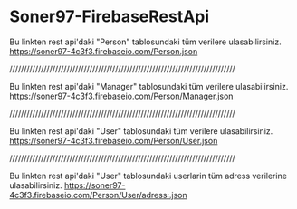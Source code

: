 # Soner97-FirebaseRestApi


Bu linkten rest api'daki "Person" tablosundaki tüm verilere ulasabilirsiniz.
https://soner97-4c3f3.firebaseio.com/Person.json


///////////////////////////////////////////////////////////////////////////////


Bu linkten rest api'daki "Manager" tablosundaki tüm verilere ulasabilirsiniz.
https://soner97-4c3f3.firebaseio.com/Person/Manager.json


///////////////////////////////////////////////////////////////////////////////


Bu linkten rest api'daki "User" tablosundaki tüm verilere ulasabilirsiniz.
https://soner97-4c3f3.firebaseio.com/Person/User.json


///////////////////////////////////////////////////////////////////////////////


Bu linkten rest api'daki "User" tablosundaki userlarin  tüm adress verilerine ulasabilirsiniz.
https://soner97-4c3f3.firebaseio.com/Person/User/adress:.json
